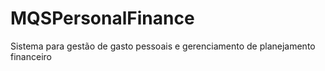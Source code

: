 # MQSPersonalFinance
Sistema para gestão de gasto pessoais e gerenciamento de planejamento financeiro
